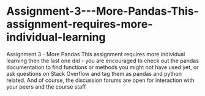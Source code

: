 # Assignment-3---More-Pandas-This-assignment-requires-more-individual-learning
Assignment 3 - More Pandas This assignment requires more individual learning then the last one did - you are encouraged to check out the pandas documentation to find functions or methods you might not have used yet, or ask questions on Stack Overflow and tag them as pandas and python related. And of course, the discussion forums are open for interaction with your peers and the course staff
